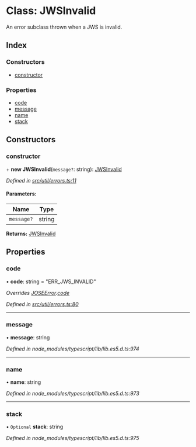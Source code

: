 # Class: JWSInvalid

An error subclass thrown when a JWS is invalid.

## Index

### Constructors

* [constructor](_util_errors_.jwsinvalid.md#constructor)

### Properties

* [code](_util_errors_.jwsinvalid.md#code)
* [message](_util_errors_.jwsinvalid.md#message)
* [name](_util_errors_.jwsinvalid.md#name)
* [stack](_util_errors_.jwsinvalid.md#stack)

## Constructors

### constructor

\+ **new JWSInvalid**(`message?`: string): [JWSInvalid](_util_errors_.jwsinvalid.md)

*Defined in [src/util/errors.ts:11](https://github.com/panva/jose/blob/v3.5.4/src/util/errors.ts#L11)*

#### Parameters:

Name | Type |
------ | ------ |
`message?` | string |

**Returns:** [JWSInvalid](_util_errors_.jwsinvalid.md)

## Properties

### code

•  **code**: string = "ERR\_JWS\_INVALID"

*Overrides [JOSEError](_util_errors_.joseerror.md).[code](_util_errors_.joseerror.md#code)*

*Defined in [src/util/errors.ts:80](https://github.com/panva/jose/blob/v3.5.4/src/util/errors.ts#L80)*

___

### message

•  **message**: string

*Defined in node_modules/typescript/lib/lib.es5.d.ts:974*

___

### name

•  **name**: string

*Defined in node_modules/typescript/lib/lib.es5.d.ts:973*

___

### stack

• `Optional` **stack**: string

*Defined in node_modules/typescript/lib/lib.es5.d.ts:975*
